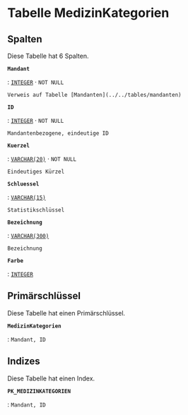# Tabelle **MedizinKategorien**

## Spalten

Diese Tabelle hat 6 Spalten.

**`Mandant`**

:   [`INTEGER`](https://firebirdsql.org/file/documentation/html/en/refdocs/fblangref40/firebird-40-language-reference.html#fblangref40-datatypes-inttypes) · `NOT NULL`

    Verweis auf Tabelle [Mandanten](../../tables/mandanten)

**`ID`**

:   [`INTEGER`](https://firebirdsql.org/file/documentation/html/en/refdocs/fblangref40/firebird-40-language-reference.html#fblangref40-datatypes-inttypes) · `NOT NULL`

    Mandantenbezogene, eindeutige ID

**`Kuerzel`**

:   [`VARCHAR(20)`](https://firebirdsql.org/file/documentation/html/en/refdocs/fblangref40/firebird-40-language-reference.html#fblangref40-datatypes-chartypes) · `NOT NULL`

    Eindeutiges Kürzel

**`Schluessel`**

:   [`VARCHAR(15)`](https://firebirdsql.org/file/documentation/html/en/refdocs/fblangref40/firebird-40-language-reference.html#fblangref40-datatypes-chartypes)

    Statistikschlüssel

**`Bezeichnung`**

:   [`VARCHAR(300)`](https://firebirdsql.org/file/documentation/html/en/refdocs/fblangref40/firebird-40-language-reference.html#fblangref40-datatypes-chartypes)

    Bezeichnung

**`Farbe`**

:   [`INTEGER`](https://firebirdsql.org/file/documentation/html/en/refdocs/fblangref40/firebird-40-language-reference.html#fblangref40-datatypes-inttypes)

## Primärschlüssel

Diese Tabelle hat einen Primärschlüssel.

**`MedizinKategorien`**

:   `Mandant, ID`

## Indizes

Diese Tabelle hat einen Index.

**`PK_MEDIZINKATEGORIEN`**

:   `Mandant, ID`
